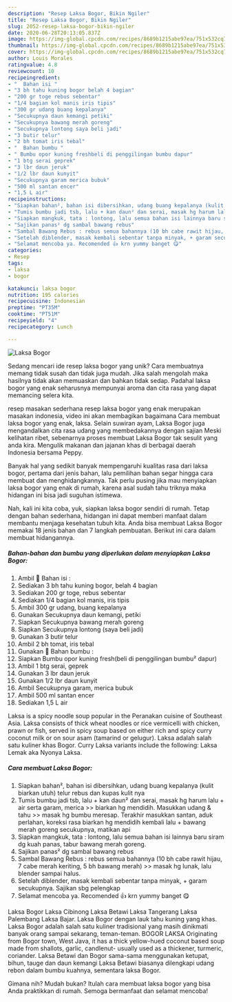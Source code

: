 ```yaml
---
description: "Resep Laksa Bogor, Bikin Ngiler"
title: "Resep Laksa Bogor, Bikin Ngiler"
slug: 2052-resep-laksa-bogor-bikin-ngiler
date: 2020-06-28T20:13:05.837Z
image: https://img-global.cpcdn.com/recipes/8689b1215abe97ea/751x532cq70/laksa-bogor-foto-resep-utama.jpg
thumbnail: https://img-global.cpcdn.com/recipes/8689b1215abe97ea/751x532cq70/laksa-bogor-foto-resep-utama.jpg
cover: https://img-global.cpcdn.com/recipes/8689b1215abe97ea/751x532cq70/laksa-bogor-foto-resep-utama.jpg
author: Louis Morales
ratingvalue: 4.8
reviewcount: 10
recipeingredient:
- "  Bahan isi "
- "3 bh tahu kuning bogor belah 4 bagian"
- "200 gr toge rebus sebentar"
- "1/4 bagian kol manis iris tipis"
- "300 gr udang buang kepalanya"
- "Secukupnya daun kemangi petiki"
- "Secukupnya bawang merah goreng"
- "Secukupnya lontong saya beli jadi"
- "3 butir telur"
- "2 bh tomat iris tebal"
- "  Bahan bumbu "
- " Bumbu opor kuning freshbeli di penggilingan bumbu dapur"
- "1 btg serai geprek"
- "3 lbr daun jeruk"
- "1/2 lbr daun kunyit"
- "Secukupnya garam merica bubuk"
- "500 ml santan encer"
- "1,5 L air"
recipeinstructions:
- "Siapkan bahan², bahan isi dibersihkan, udang buang kepalanya (kulit biarkan utuh) telur rebus dan kupas kulit nya"
- "Tumis bumbu jadi tsb, lalu + kan daun² dan serai, masak hg harum lalu + air serta garam, merica &gt;&gt; biarkan hg mendidih. Masukkan udang &amp; tahu &gt;&gt; masak hg bumbu meresap. Terakhir masukkan santan, aduk perlahan, koreksi rasa biarkan hg mendidih kembali lalu + bawang merah goreng secukupnya, matikan api"
- "Siapkan mangkuk, tata : lontong, lalu semua bahan isi lainnya baru siram dg kuah panas, tabur bawang merah goreng."
- "Sajikan panas² dg sambal bawang rebus"
- "Sambal Bawang Rebus : rebus semua bahannya (10 bh cabe rawit hijau, 7 cabe merah keriting, 5 bh bawang merah) &gt;&gt; masak hg lunak, lalu blender sampai halus."
- "Setelah diblender, masak kembali sebentar tanpa minyak, + garam secukupnya. Sajikan sbg pelengkap"
- "Selamat mencoba ya. Recomended 👍 krn yummy banget 😋"
categories:
- Resep
tags:
- laksa
- bogor

katakunci: laksa bogor 
nutrition: 195 calories
recipecuisine: Indonesian
preptime: "PT35M"
cooktime: "PT51M"
recipeyield: "4"
recipecategory: Lunch

---
```



![Laksa Bogor](https://img-global.cpcdn.com/recipes/8689b1215abe97ea/751x532cq70/laksa-bogor-foto-resep-utama.jpg)

Sedang mencari ide resep laksa bogor yang unik? Cara membuatnya memang tidak susah dan tidak juga mudah. Jika salah mengolah maka hasilnya tidak akan memuaskan dan bahkan tidak sedap. Padahal laksa bogor yang enak seharusnya mempunyai aroma dan cita rasa yang dapat memancing selera kita.

resep masakan sederhana resep laksa bogor yang enak merupakan masakan indonesia, video ini akan membagikan bagaimana Cara membuat laksa bogor yang enak, laksa. Selain suwiran ayam, Laksa Bogor juga mengandalkan cita rasa udang yang membedakannya dengan sajian Meski kelihatan ribet, sebenarnya proses membuat Laksa Bogor tak sesulit yang anda kira. Mengulik makanan dan jajanan khas di berbagai daerah Indonesia bersama Peppy.

Banyak hal yang sedikit banyak mempengaruhi kualitas rasa dari laksa bogor, pertama dari jenis bahan, lalu pemilihan bahan segar hingga cara membuat dan menghidangkannya. Tak perlu pusing jika mau menyiapkan laksa bogor yang enak di rumah, karena asal sudah tahu triknya maka hidangan ini bisa jadi suguhan istimewa.


Nah, kali ini kita coba, yuk, siapkan laksa bogor sendiri di rumah. Tetap dengan bahan sederhana, hidangan ini dapat memberi manfaat dalam membantu menjaga kesehatan tubuh kita. Anda bisa membuat Laksa Bogor memakai 18 jenis bahan dan 7 langkah pembuatan. Berikut ini cara dalam membuat hidangannya.

<!--inarticleads1-->

##### Bahan-bahan dan bumbu yang diperlukan dalam menyiapkan Laksa Bogor:

1. Ambil  🍃 Bahan isi :
1. Sediakan 3 bh tahu kuning bogor, belah 4 bagian
1. Sediakan 200 gr toge, rebus sebentar
1. Sediakan 1/4 bagian kol manis, iris tipis
1. Ambil 300 gr udang, buang kepalanya
1. Gunakan Secukupnya daun kemangi, petiki
1. Siapkan Secukupnya bawang merah goreng
1. Siapkan Secukupnya lontong (saya beli jadi)
1. Gunakan 3 butir telur
1. Ambil 2 bh tomat, iris tebal
1. Gunakan  🍃 Bahan bumbu :
1. Siapkan  Bumbu opor kuning fresh(beli di penggilingan bumbu² dapur)
1. Ambil 1 btg serai, geprek
1. Gunakan 3 lbr daun jeruk
1. Gunakan 1/2 lbr daun kunyit
1. Ambil Secukupnya garam, merica bubuk
1. Ambil 500 ml santan encer
1. Sediakan 1,5 L air


Laksa is a spicy noodle soup popular in the Peranakan cuisine of Southeast Asia. Laksa consists of thick wheat noodles or rice vermicelli with chicken, prawn or fish, served in spicy soup based on either rich and spicy curry coconut milk or on sour asam (tamarind or gelugur). Laksa adalah salah satu kuliner khas Bogor. Curry Laksa variants include the following: Laksa Lemak aka Nyonya Laksa. 

<!--inarticleads2-->

##### Cara membuat Laksa Bogor:

1. Siapkan bahan², bahan isi dibersihkan, udang buang kepalanya (kulit biarkan utuh) telur rebus dan kupas kulit nya
1. Tumis bumbu jadi tsb, lalu + kan daun² dan serai, masak hg harum lalu + air serta garam, merica &gt;&gt; biarkan hg mendidih. Masukkan udang &amp; tahu &gt;&gt; masak hg bumbu meresap. Terakhir masukkan santan, aduk perlahan, koreksi rasa biarkan hg mendidih kembali lalu + bawang merah goreng secukupnya, matikan api
1. Siapkan mangkuk, tata : lontong, lalu semua bahan isi lainnya baru siram dg kuah panas, tabur bawang merah goreng.
1. Sajikan panas² dg sambal bawang rebus
1. Sambal Bawang Rebus : rebus semua bahannya (10 bh cabe rawit hijau, 7 cabe merah keriting, 5 bh bawang merah) &gt;&gt; masak hg lunak, lalu blender sampai halus.
1. Setelah diblender, masak kembali sebentar tanpa minyak, + garam secukupnya. Sajikan sbg pelengkap
1. Selamat mencoba ya. Recomended 👍 krn yummy banget 😋


Laksa Bogor Laksa Cibinong Laksa Betawi Laksa Tangerang Laksa Palembang Laksa Bajar. Laksa Bogor dengan lauk tahu kuning yang khas. Laksa Bogor adalah salah satu kuliner tradisional yang masih dinikmati banyak orang sampai sekarang, teman-teman. BOGOR LAKSA Originating from Bogor town, West Java, it has a thick yellow-hued coconut based soup made from shallots, garlic, candlenut- usually used as a thickener, turmeric, coriander. Laksa Betawi dan Bogor sama-sama menggunakan ketupat, bihun, tauge dan daun kemangi Laksa Betawi biasanya dilengkapi udang rebon dalam bumbu kuahnya, sementara laksa Bogor. 

Gimana nih? Mudah bukan? Itulah cara membuat laksa bogor yang bisa Anda praktikkan di rumah. Semoga bermanfaat dan selamat mencoba!
